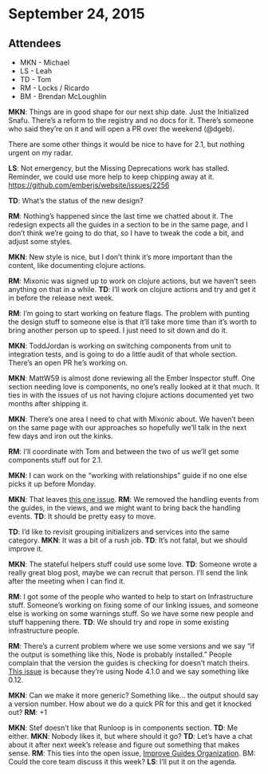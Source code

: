 # September 24, 2015

## Attendees

- MKN - Michael
- LS - Leah
- TD - Tom
- RM - Locks / Ricardo
- BM - Brendan McLoughlin

**MKN**: Things are in good shape for our next ship date. Just the Initialized Snafu. There’s a reform to the registry and no docs for it. There’s someone who said they’re on it and will open a PR over the weekend (@dgeb).

There are some other things it would be nice to have for 2.1, but nothing urgent on my radar.

**LS**: Not emergency, but the Missing Deprecations work has stalled. Reminder, we could use more help to keep chipping away at it. https://github.com/emberjs/website/issues/2256

**TD**: What’s the status of the new design?

**RM**: Nothing’s happened since the last time we chatted about it. The redesign expects all the guides in a section to be in the same page, and I don’t think we’re going to do that, so I have to tweak the code a bit, and adjust some styles.

**MKN**: New style is nice, but I don’t think it’s more important than the content, like documenting clojure actions.

**RM**: Mixonic was signed up to work on clojure actions, but we haven’t seen anything on that in a while.
**TD**: I’ll work on clojure actions and try and get it in before the release next week.

**RM**: I’m going to start working on feature flags. The problem with punting the design stuff to someone else is that it’ll take more time than it’s worth to bring another person up to speed. I just need to sit down and do it.

**MKN**: ToddJordan is working on switching components from unit to integration tests, and is going to do a little audit of that whole section. There’s an open PR he’s working on.

**MKN**: MattW59 is almost done reviewing all the Ember Inspector stuff. One section needing love is components, no one’s really looked at it that much. It ties in with the issues of us not having clojure actions documented yet two months after shipping it.

**MKN**: There’s one area I need to chat with Mixonic about. We haven’t been on the same page with our approaches so hopefully we’ll talk in the next few days and iron out the kinks.

**RM**: I’ll coordinate with Tom and between the two of us we’ll get some components stuff out for 2.1.

**MKN**: I can work on the “working with relationships” guide if no one else picks it up before Monday.

**MKN**: That leaves [this one issue](https://github.com/emberjs/guides/issues/621).
**RM**: We removed the handling events from the guides, in the views, and we might want to bring back the handling events.
**TD**: It should be pretty easy to move.

**TD**: I’d like to revisit grouping initializers and services into the same category.
**MKN**: It was a bit of a rush job.
**TD**: It’s not fatal, but we should improve it.

**MKN**: The stateful helpers stuff could use some love.
**TD**: Someone wrote a really great blog post, maybe we can recruit that person. I’ll send the link after the meeting when I can find it.

**RM**: I got some of the people who wanted to help to start on Infrastructure stuff. Someone’s working on fixing some of our linking issues, and someone else is working on some warnings stuff. So we have some new people and stuff happening there.
**TD**: We should try and rope in some existing infrastructure people.

**RM**: There’s a current problem where we use some versions and we say “if the output is something like this, Node is probably installed.” People complain that the version the guides is checking for doesn’t match theirs. [This issue](https://github.com/emberjs/guides/issues/788) is because they’re using Node 4.1.0 and we say something like 0.12.

**MKN**: Can we make it more generic? Something like… the output should say a version number. How about we do a quick PR for this and get it knocked out?
**RM**: +1

**MKN**: Stef doesn’t like that Runloop is in components section.
**TD**: Me either.
**MKN**: Nobody likes it, but where should it go?
**TD**: Let’s have a chat about it after next week’s release and figure out something that makes sense.
**RM**: This ties into the open issue, [Improve Guides Organization](https://github.com/emberjs/guides/issues/639).
BM: Could the core team discuss it this week?
**LS**: I’ll put it on the agenda.
